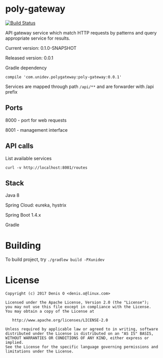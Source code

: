 # poly-gateway

[![Build Status](https://travis-ci.org/universal-development/poly-gateway.svg?branch=master)](https://travis-ci.org/universal-development/poly-gateway)

API gateway service which match HTTP requests by patterns and query appropriate service for results.

Current version: 0.1.0-SNAPSHOT

Released version: 0.0.1

Gradle dependency 

```compile 'com.unidev.polygateway:poly-gateway:0.0.1' ```

Services are mapped through path `/api/**` and are forwarder with /api prefix

## Ports

8000 - port for web requests

8001 - management interface


## API calls

List available services

`curl -v http://localhost:8001/routes`

## Stack

 Java 8

 Spring Cloud: eureka, hystrix 
 
 Spring Boot 1.4.x

 Gradle


# Building
To build project, try
`./gradlew build -PXunidev`

License
=======
 
    Copyright (c) 2017 Denis O <denis.o@linux.com>
 
    Licensed under the Apache License, Version 2.0 (the "License");
    you may not use this file except in compliance with the License.
    You may obtain a copy of the License at
 
       http://www.apache.org/licenses/LICENSE-2.0
 
    Unless required by applicable law or agreed to in writing, software
    distributed under the License is distributed on an "AS IS" BASIS,
    WITHOUT WARRANTIES OR CONDITIONS OF ANY KIND, either express or implied.
    See the License for the specific language governing permissions and
    limitations under the License.
